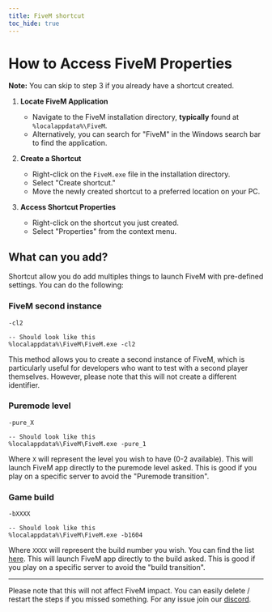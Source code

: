 ```yaml
---
title: FiveM shortcut
toc_hide: true
---
```


# How to Access FiveM Properties
**Note:** You can skip to step 3 if you already have a shortcut created.

1. **Locate FiveM Application**
   - Navigate to the FiveM installation directory, **typically** found at `%localappdata%\FiveM`.
   - Alternatively, you can search for "FiveM" in the Windows search bar to find the application.

2. **Create a Shortcut**
   - Right-click on the `FiveM.exe` file in the installation directory.
   - Select "Create shortcut."
   - Move the newly created shortcut to a preferred location on your PC.

3. **Access Shortcut Properties**
   - Right-click on the shortcut you just created.
   - Select "Properties" from the context menu.


## What can you add?

Shortcut allow you do add multiples things to launch FiveM with pre-defined settings. You can do the following:

### FiveM second instance

```
-cl2

-- Should look like this
%localappdata%\FiveM\FiveM.exe -cl2
```

This method allows you to create a second instance of FiveM, which is particularly useful for developers who want to test with a second player themselves. However, please note that this will not create a different identifier.

### Puremode level

```
-pure_X

-- Should look like this
%localappdata%\FiveM\FiveM.exe -pure_1
```

Where `X` will represent the level you wish to have (0-2 available). This will launch FiveM app directly to the puremode level asked. This is good if you play on a specific server to avoid the "Puremode transition".

### Game build

```
-bXXXX

-- Should look like this
%localappdata%\FiveM\FiveM.exe -b1604
```

Where `XXXX` will represent the build number you wish. You can find the list [here](/docs/server-manual/server-commands/#sv_enforcegamebuild-build). This will launch FiveM app directly to the build asked. This is good if you play on a specific server to avoid the "build transition".

---

Please note that this will not affect FiveM impact. You can easily delete / restart the steps if you missed something. For any issue join our [discord](discord.gg/fivem).
